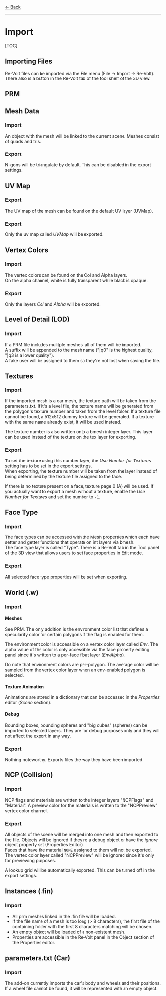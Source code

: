 [$\leftarrow$ Back](../index.html)

---

# Import

[TOC]

## Importing Files
Re-Volt files can be imported via the File menu (File -> Import -> Re-Volt).  
There also is a button in the Re-Volt tab of the tool shelf of the 3D view.

## PRM
## Mesh Data
### Import
An object with the mesh will be linked to the current scene. Meshes consist of quads and tris.  
### Export
N-gons will be triangulate by default. This can be disabled in the export settings.

## UV Map
### Export
The UV map of the mesh can be found on the default UV layer (UVMap).
### Export
Only the uv map called _UVMap_ will be exported.

## Vertex Colors
### Import
The vertex colors can be found on the Col and Alpha layers.  
On the alpha channel, white is fully transparent while black is opaque.
### Export
Only the layers _Col_ and _Alpha_ will be exported.

## Level of Detail (LOD)
### Import
If a PRM file includes mulitple meshes, all of them will be imported.  
A suffix will be appended to the mesh name ("|q0" is the highest quality, "|q3 is a lower quality").  
A fake user will be assigned to them so they're not lost when saving the file.

## Textures
### Import
If the imported mesh is a car mesh, the texture path will be taken from the parameters.txt.
If it's a level file, the texture name will be generated from the polygon's texture number and taken from the level folder.
If a texture file cannot be found, a 512x512 dummy texture will be generated.
If a texture with the same name already exist, it will be used instead.

The texture number is also written onto a bmesh integer layer. This layer can be used instead of the texture on the tex layer for exporting.
### Export
To set the texture using this number layer, the _Use Number for Textures_ setting has to be set in the export settings.  
When exporting, the texture number will be taken from the layer instead of being determined by the texture file assigned to the face.

If there is no texture present on a face, texture page 0 (A) will be used. If you actually want to export a mesh without a texture, enable the _Use Number for Textures_ and set the number to `-1`.

## Face Type
### Import
The face types can be accessed with the Mesh properties which each have setter and getter functions that operate on int layers via bmesh.  
The face type layer is called "Type".
There is a Re-Volt tab in the Tool panel of the 3D view that allows users
to set face properties in Edit mode.
### Export
All selected face type properties will be set when exporting.

## World (.w)
### Import

#### Meshes

See PRM. The only addition is the environment color list that defines a specularity color for certain polygons if the flag is enabled for them.  

The environment color is accessible on a vertex color layer called _Env_.
The alpha value of the color is only accessible via the face property editing panel since it's written to a per-face float layer (_EnvAlpha_).

Do note that environment colors are per-polygon. The average color will be sampled from the vertex color layer when an env-enabled polygon is selected.

#### Texture Animation
Animations are stored in a dictionary that can be accessed in the *Properties* editor (*Scene* section).

#### Debug
Bounding boxes, bounding spheres and "big cubes" (spheres) can be imported to selected layers. They are for debug purposes only and they will not affect the export in any way.

### Export

Nothing noteworthy. Exports files the way they have been imported.

## NCP (Collision)

### Import

NCP flags and materials are written to the integer layers "NCPFlags" and "Material". A preview color for the materials is written to the "NCPPreview" vertex color channel.

### Export

All objects of the scene will  be merged into one mesh and then exported to the file. Objects will be ignored if they're a debug object or have the _ignore_ object property set (Properties Editor).  
Faces that have the material `NONE` assigned to them will not be exported.  
The vertex color layer called "NCPPreview" will be ignored since it's only for previewing purposes.

A lookup grid will be automatically exported. This can be turned off in the export settings.



## Instances (.fin)

### Import

- All prm meshes linked in the .fin file will be loaded.
- If the file name of a mesh is too long (> 8 characters), the first file of the containing folder with the first 8 characters matching will be chosen.
- An empty object will be loaded of a non-existent mesh.
- Properties are accessible in the Re-Volt panel in the Object section of the Properties editor.



## parameters.txt (Car)

### Import
The add-on currently imports the car's body and wheels and their positions.  
If a wheel file cannot be found, it will be represented with an empty object.
